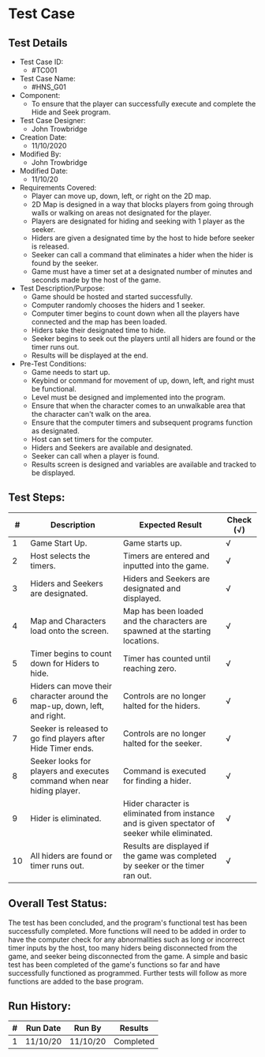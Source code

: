 # Test Case 

## Test Details

* Test Case ID:
  * #TC001
* Test Case Name:
  * #HNS_G01
* Component: 
  * To ensure that the player can successfully execute and complete the Hide and Seek program.
* Test Case Designer:
  * John Trowbridge
* Creation Date:
  * 11/10/2020
* Modified By:
  * John Trowbridge
* Modified Date:
  * 11/10/20
* Requirements Covered:
  * Player can move up, down, left, or right on the 2D map.
  * 2D Map is designed in a way that blocks players from going through walls or walking on areas not designated for the player.
  * Players are designated for hiding and seeking with 1 player as the seeker.
  * Hiders are given a designated time by the host to hide before seeker is released.
  * Seeker can call a command that eliminates a hider when the hider is found by the seeker.
  * Game must have a timer set at a designated number of minutes and seconds made by the host of the game.
* Test Description/Purpose:
  * Game should be hosted and started successfully.
  * Computer randomly chooses the hiders and 1 seeker.
  * Computer timer begins to count down when all the players have connected and the map has been loaded.
  * Hiders take their designated time to hide.
  * Seeker begins to seek out the players until all hiders are found or the timer runs out.
  * Results will be displayed at the end.
* Pre-Test Conditions:
  * Game needs to start up.
  * Keybind or command for movement of up, down, left, and right must be functional.
  * Level must be designed and implemented into the program.
  * Ensure that when the character comes to an unwalkable area that the character can't walk on the area.
  * Ensure that the computer timers and subsequent programs function as designated.
  * Host can set timers for the computer.
  * Hiders and Seekers are available and designated.
  * Seeker can call when a player is found.
  * Results screen is designed and variables are available and tracked to be displayed.
## Test Steps: 
| # | Description | Expected Result | Check (√) |
| --- | --- | --- | --- |
| 1 | Game Start Up. | Game starts up. | √ |			
| 2 | Host selects the timers. | Timers are entered and inputted into the game. | √ |			
| 3 | Hiders and Seekers are designated. | Hiders and Seekers are designated and displayed. | √ |			
| 4 | Map and Characters load onto the screen. | Map has been loaded and the characters are spawned at the starting locations. | √ |			
| 5 | Timer begins to count down for Hiders to hide. | Timer has counted until reaching zero. | √ |			
| 6 | Hiders can move their character around the map-up, down, left, and right. | Controls are no longer halted for the hiders. | √ |	
| 7 | Seeker is released to go find players after Hide Timer ends. | Controls are no longer halted for the seeker. | √ |			
| 8 | Seeker looks for players and executes command when near hiding player. | Command is executed for finding a hider. | √ |			
| 9 | Hider is eliminated. | Hider character is eliminated from instance and is given spectator of seeker while eliminated. | √ |	
| 10 | All hiders are found or timer runs out. | Results are displayed if the game was completed by seeker or the timer ran out. | √ |			

## Overall Test Status:

The test has been concluded, and the program's functional test has been successfully completed. More functions will need to be added in order to have the computer check for any abnormalities such as long or incorrect timer inputs by the host, too many hiders being disconnected from the game, and seeker being disconnected from the game. A simple and basic test has been completed of the game's functions so far and have successfully functioned as programmed. Further tests will follow as more functions are added to the base program.

## Run History:
| # |	Run Date |	Run By |	Results |
| --- | --- | --- | --- |
| 1 | 11/10/20 | 11/10/20 | Completed |


